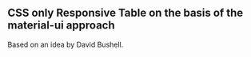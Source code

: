 ## CSS only Responsive Table on the basis of the material-ui approach
Based on an idea by David Bushell.

